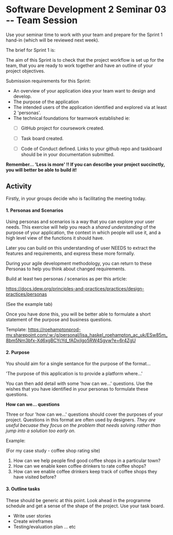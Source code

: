 # Software Development 2 Seminar 03 -- Team Session

Use your seminar time to work with your team and prepare for the Sprint 1 hand-in (which will be reviewed next week).

The brief for Sprint 1 is:

The aim of this Sprint is to check that the project workflow is set up for the team, that you are ready to work together and have an outline of your project objectives.

Submission requirements for this Sprint:

- An overview of your application idea your team want to design and develop.
- The purpose of the application 
- The intended users of the application identified and explored via at least 2 'personas'.
- The technical foundations for teamwork established ie:
  - [ ] GitHub project for coursework created.
  - [ ] Task board created.
  - [ ] Code of Conduct defined.
Links to your github repo and taskboard should be in your documentation submitted.


__Remember... 'Less is more' !!  If you can describe your project succinctly, you will better be able to build it!__



## Activity

Firstly, in your groups decide who is facilitating the  meeting today.

#### 1. Personas and Scenarios

Using personas and scenarios is a way that you can explore your user needs.  This exercise will help you reach a *shared understanding* of the purpose of your application, the context in which people will use it, and a high level view of the functions it should have.  

Later you can build on this understanding of user NEEDS to extract the features and requirements, and express these more formally.

During your agile development methodology, you can return to these Personas to help you think about changed requirements.

Build at least two personas / scenarios as per this article:

https://docs.idew.org/principles-and-practices/practices/design-practices/personas  

(See the example tab)

Once you have done this, you will be better able to formulate a short statement of the purpose and business questions.

Template: https://roehamptonprod-my.sharepoint.com/:w:/g/personal/lisa_haskel_roehampton_ac_uk/ESw85m_8bm5Nm3bfx-Xd6xgBCYcYd_fADxilgo5RW4Sgyw?e=6r4ZgU

#### 2. Purpose

You should aim for a single sentance for the purpose of the format...

'The purpose of this application is to provide a platform where...'

You can then add detail with some 'how can we...' questions. Use the wishes that you have identified in your personas to formulate these questions.

__How can we... questions__

Three or four 'how can we...' questions should cover the purposes of your project. Questions in this format are often used by designers. _They are useful becuase they focus on the problem that needs solving rather than jump into a solution too early on._

Example:

(For my case study - coffee shop rating site)

1. How can we help people find good coffee shops in a particular town?
2. How can we enable keen coffee drinkers to rate coffee shops?
3. How can we enable coffee drinkers keep track of coffee shops they have visited before?

#### 3. Outline tasks

These should be generic at this point. Look ahead in the programme schedule and get a sense of the shape of the project.  Use your task board.

 * Write user stories
 * Create wireframes
 * Testing/evaluation plan 
... etc




